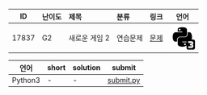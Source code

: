 | ID | 난이도 | 제목 | 분류 | 링크 | 언어 |
| -- | ---- | :-- | :-- | --- | --- |
| 17837 | G2 | 새로운 게임 2 | 연습문제 | [문제](https://www.acmicpc.net/problem/17837) | [![python3](/assets/python3.svg)](/solutions/%5BG2%5D17837%20새로운%20게임%202/submit.py)  |

| 언어 | short | solution | submit |
| --- | ----- | -------- | ------ |
| Python3 | - | - | [submit.py](submit.py) |

